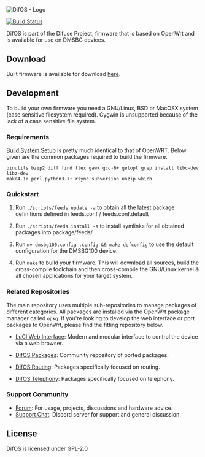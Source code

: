 <picture>
  <source media="(prefers-color-scheme: dark)" srcset="https://i.imgur.com/queGRtS.png">
  <source media="(prefers-color-scheme: light)" srcset="https://i.imgur.com/pR97tbF.png">
  <img alt="DifOS - Logo" src="https://i.imgur.com/pR97tbF.png">
</picture>

[![Build Status](https://ci.difuse.io/buildStatus/icon?job=DifOS)](https://ci.difuse.io/job/DifOS/) 

DifOS is part of the Difuse Project, firmware that is based on OpenWrt and is available for use on DMSBG devices.

## Download

Built firmware is available for download [here](https://gin.difuse.io/downloads).

## Development

To build your own firmware you need a GNU/Linux, BSD or MacOSX system (case
sensitive filesystem required). Cygwin is unsupported because of the lack of a
case sensitive file system.

### Requirements

[Build System Setup](https://openwrt.org/docs/guide-developer/build-system/install-buildsystem) is pretty much identical to that of OpenWRT. Below given are the common packages required to build the firmware.

```
binutils bzip2 diff find flex gawk gcc-6+ getopt grep install libc-dev libz-dev
make4.1+ perl python3.7+ rsync subversion unzip which
```

### Quickstart

1. Run `./scripts/feeds update -a` to obtain all the latest package definitions
   defined in feeds.conf / feeds.conf.default

2. Run `./scripts/feeds install -a` to install symlinks for all obtained
   packages into package/feeds/

3. Run `mv dmsbg100.config .config && make defconfig` to use the default
   configuration for the DMSBG100 device.

4. Run `make` to build your firmware. This will download all sources, build the
   cross-compile toolchain and then cross-compile the GNU/Linux kernel & all chosen
   applications for your target system.

### Related Repositories

The main repository uses multiple sub-repositories to manage packages of
different categories. All packages are installed via the OpenWrt package
manager called `opkg`. If you're looking to develop the web interface or port
packages to OpenWrt, please find the fitting repository below.

* [LuCI Web Interface](https://github.com/DifuseHQ/luci): Modern and modular
  interface to control the device via a web browser.

* [DifOS Packages](https://github.com/DifuseHQ/packages): Community repository
  of ported packages.

* [DifOS Routing](https://github.com/DifuseHQ/routing): Packages specifically
  focused on routing.

* [DifOS Telephony](https://github.com/DifuseHQ/telephony): Packages specifically
  focused on telephony.

### Support Community

* [Forum](https://forum.difuse.io): For usage, projects, discussions and hardware advice.
* [Support Chat](https://discord.gg/u6RupFDMp9): Discord server for support and general discussion.

## License

DifOS is licensed under GPL-2.0
